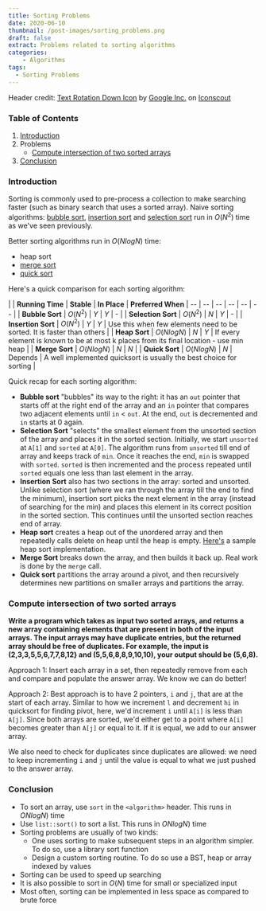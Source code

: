 ```yaml
---
title: Sorting Problems 
date: 2020-06-10
thumbnail: /post-images/sorting_problems.png
draft: false
extract: Problems related to sorting algorithms
categories: 
    - Algorithms
tags:
  - Sorting Problems
---
```


Header credit: <a href="https://iconscout.com/icons/text-rotation-down" target="_blank">Text Rotation Down Icon</a> by <a href="https://iconscout.com/contributors/google-inc">Google Inc.</a> on <a href="https://iconscout.com">Iconscout</a>

### Table of Contents

1. [Introduction](#introduction)
2. Problems
    * [Compute intersection of two sorted arrays](#compute-intersection-of-two-sorted-arrays)
2. [Conclusion](#conclusion)

### Introduction

Sorting is commonly used to pre-process a collection to make searching faster (such as binary search that uses a sorted array). Naive sorting algorithms: [bubble sort](/bubble-sort/), [insertion sort](/insertion-sort/) and [selection sort](/selection-sort/) run in $O(N^2)$ time as we've seen previously. 

Better sorting algorithms run in $O(NlogN)$ time:
- heap sort
- [merge sort](/merge-sort)
- [quick sort](/quick-sort)

Here's a quick comparison for each sorting algorithm:

|  | **Running Time** | **Stable** | **In Place** | **Preferred When**
| -- | -- | -- | -- | -- | -- |
| **Bubble Sort** | $O(N^2)$ | $Y$ | $Y$ | - |
| **Selection Sort** | $O(N^2)$ | $N$ | $Y$ | - |
| **Insertion Sort** | $O(N^2)$ | $Y$ | $Y$ | Use this when few elements need to be sorted. It is faster than others |
| **Heap Sort** | $O(NlogN)$ | $N$ | $Y$ | If every element is known to be at most k places from its final location - use min heap |
| **Merge Sort** | $O(NlogN)$  | $N$ | $N$ |
| **Quick Sort** | $O(NlogN)$  | $N$ | Depends | A well implemented quicksort is usually the best choice for sorting |


Quick recap for each sorting algorithm:
- **Bubble sort** "bubbles" its way to the right: it has an `out` pointer that starts off at the right end of the array and an `in` pointer that compares two adjacent elements until `in` < `out`. At the end, `out` is decremented and `in` starts at 0 again. 
- **Selection Sort** "selects" the smallest element from the unsorted section of the array and places it in the sorted section. Initially, we start `unsorted` at `A[1]` and `sorted` at `A[0]`. The algorithm runs from `unsorted` till end of array and keeps track of `min`. Once it reaches the end, `min` is swapped with `sorted`. `sorted` is then incremented and the process repeated until `sorted` equals one less than last element in the array.
- **Insertion Sort** also has two sections in the array: sorted and unsorted. Unlike selection sort (where we ran through the array till the end to find the minimum), insertion sort picks the next element in the array (instead of searching for the min) and places this element in its correct position in the sorted section. This continues until the unsorted section reaches end of array.
- **Heap sort** creates a heap out of the unordered array and then repeatedly calls delete on heap until the heap is empty. [Here's](/heap/#sample-heap-sort) a sample heap sort implementation.
- **Merge Sort** breaks down the array, and then builds it back up. Real work is done by the `merge` call.
- **Quick sort** partitions the array around a pivot, and then recursively determines new partitions on smaller arrays and partitions the array.

### Compute intersection of two sorted arrays

**Write a program which takes as input two sorted arrays, and returns a new array containing elements that are present in both of the input arrays. The input arrays may have duplicate entries, but the returned array should be free of duplicates. For example, the input is (2,3,3,5,5,6,7,7,8,12} and (5,5,6,8,8,9,10,10), your output should be (5,6,8).**

Approach 1: Insert each array in a set, then repeatedly remove from each and compare and populate the answer array. We know we can do better!

Approach 2: Best approach is to have 2 pointers, `i` and `j`, that are at the start of each array. Similar to how we increment `l` and decrement `hi` in quicksort for finding pivot, here, we'd increment `i` until `A[i]`  is less than `A[j]`. Since both arrays are sorted, we'd either get to a point where `A[i]` becomes greater than `A[j]` or equal to it. If it is equal, we add to our answer array. 

We also need to check for duplicates since duplicates are allowed: we need to keep incrementing `i` and `j` until the value is equal to what we just pushed to the answer array. 

### Conclusion

- To sort an array, use `sort` in the `<algorithm>` header. This runs in $ONlogN)$ time
- Use `list::sort()` to sort a list. This runs in $ONlogN)$ time
- Sorting problems are usually of two kinds:
    - One uses sorting to make subsequent steps in an algorithm simpler. To do so, use a library sort function
    - Design a custom sorting routine. To do so use a BST, heap or array indexed by values
- Sorting can be used to speed up searching
- It is also possible to sort in $O(N)$ time for small or specialized input
- Most often, sorting can be implemented in less space as compared to brute force
    
